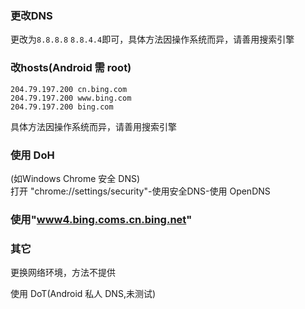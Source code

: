 ### 更改DNS
更改为`8.8.8.8` `8.8.4.4`即可，具体方法因操作系统而异，请善用搜索引擎

### 改hosts(Android 需 root)
```
204.79.197.200 cn.bing.com
204.79.197.200 www.bing.com
204.79.197.200 bing.com
```
具体方法因操作系统而异，请善用搜索引擎

### 使用 DoH
(如Windows Chrome 安全 DNS)  
打开 "chrome://settings/security"-使用安全DNS-使用 OpenDNS

### 使用"[www4.bing.com](https://www4.bing.net)[s.cn.bing.net](https://s.cn.bing.net)"

### 其它  
更换网络环境，方法不提供

使用 DoT(Android 私人 DNS,未测试)
